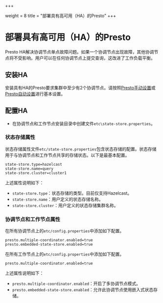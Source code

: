 +++

weight = 8
title = "部署具有高可用（HA）的Presto"
+++

# 部署具有高可用（HA）的Presto

Presto HA解决协调节点单点故障问题。如果一个协调节点出现故障，其他协调节点将不受影响。用户可以在任何协调节点上提交查询，这改进了工作负载平衡。

## 安装HA

安装具有HA的Presto要求集群中至少有2个协调节点。请按照[Presto手动设置](deployment.md)或[Presto自动设置](deployment-auto.md)进行基本设置。

## 配置HA

- 在协调节点和工作节点安装目录中创建文件`etc\state-store.properties`。

### 状态存储属性

状态存储属性文件`etc/state-store.properties`包含状态存储的配置。状态存储用于与协调节点和工作节点共享的存储状态。以下是最基本配置。

```{.none}
state-store.type=hazelcast
state-store.name=query
state-store.cluster=cluster1
```

上述属性说明如下：

- `state-store.type`：状态存储的类型。目前仅支持Hazelcast。
- `state-store.name`：用户定义的状态存储名称。
- `state-store.cluster`：用户定义的状态存储集群名称。

### 协调节点和工作节点属性

在所有协调节点上的`etc/config.properties`中添加如下配置。

```{.none}
presto.multiple-coordinator.enabled=true
presto.embedded-state-store.enabled=true
```

在所有工作节点上的`etc/config.properties`中添加如下配置。

```{.none}
presto.multiple-coordinator.enabled=true
```

上述属性说明如下：

- `presto.multiple-coordinator.enabled`：开启了多协调节点模式。
- `presto.embedded-state-store.enabled`：允许此协调节点使用嵌入式状态存储。